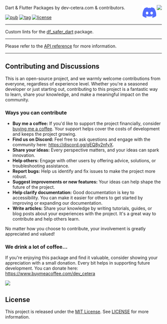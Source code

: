 <a href="https://www.buymeacoffee.com/dev_cetera" target="_blank"><img align="right" src="https://cdn.buymeacoffee.com/buttons/default-orange.png" height="48"></a>
<a href="https://discord.gg/gEQ8y2nfyX" target="_blank"><img align="right" src="https://raw.githubusercontent.com/dev-cetera/resources/refs/heads/main/assets/discord_icon/discord_icon.svg" height="48"></a>

Dart & Flutter Packages by dev-cetera.com & contributors.

[![pub](https://img.shields.io/pub/v/df_safer_dart_lints.svg)](https://pub.dev/packages/df_safer_dart_lints)
[![tag](https://img.shields.io/badge/tag-v0.1.4-purple)](https://github.com/dev-cetera/df_safer_dart_lints/tree/v0.1.4)
[![license](https://img.shields.io/badge/license-MIT-blue.svg)](https://raw.githubusercontent.com/dev-cetera/df_safer_dart_lints/main/LICENSE)

---

<!-- BEGIN _README_CONTENT -->

Custom lints for the [df_safer_dart](https://pub.dev/packages/df_safer_dart) package.


<!-- END _README_CONTENT -->

---

Please refer to the [API reference](https://pub.dev/documentation/df_safer_dart_lints/) for more information.

---

## Contributing and Discussions

This is an open-source project, and we warmly welcome contributions from everyone, regardless of experience level. Whether you're a seasoned developer or just starting out, contributing to this project is a fantastic way to learn, share your knowledge, and make a meaningful impact on the community.

### Ways you can contribute

- **Buy me a coffee:** If you'd like to support the project financially, consider [buying me a coffee](https://www.buymeacoffee.com/dev_cetera). Your support helps cover the costs of development and keeps the project growing.
- **Find us on Discord:** Feel free to ask questions and engage with the community here: https://discord.gg/gEQ8y2nfyX.
- **Share your ideas:** Every perspective matters, and your ideas can spark innovation.
- **Help others:** Engage with other users by offering advice, solutions, or troubleshooting assistance.
- **Report bugs:** Help us identify and fix issues to make the project more robust.
- **Suggest improvements or new features:** Your ideas can help shape the future of the project.
- **Help clarify documentation:** Good documentation is key to accessibility. You can make it easier for others to get started by improving or expanding our documentation.
- **Write articles:** Share your knowledge by writing tutorials, guides, or blog posts about your experiences with the project. It's a great way to contribute and help others learn.

No matter how you choose to contribute, your involvement is greatly appreciated and valued!

### We drink a lot of coffee...

If you're enjoying this package and find it valuable, consider showing your appreciation with a small donation. Every bit helps in supporting future development. You can donate here: https://www.buymeacoffee.com/dev_cetera

<a href="https://www.buymeacoffee.com/dev_cetera" target="_blank"><img src="https://cdn.buymeacoffee.com/buttons/default-orange.png" height="40"></a>

## License

This project is released under the [MIT License](https://raw.githubusercontent.com/dev-cetera/df_safer_dart_lints/main/LICENSE). See [LICENSE](https://raw.githubusercontent.com/dev-cetera/df_safer_dart_lints/main/LICENSE) for more information.
